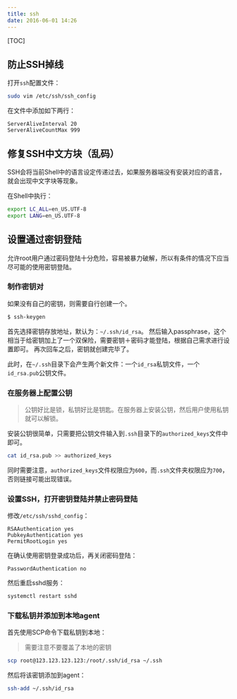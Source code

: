 ```yaml
---
title: ssh
date: 2016-06-01 14:26
---
```

[TOC]

## 防止SSH掉线

打开`ssh`配置文件：
```bash
sudo vim /etc/ssh/ssh_config
```
在文件中添加如下两行：
```
ServerAliveInterval 20
ServerAliveCountMax 999
```

## 修复SSH中文方块（乱码）

SSH会将当前Shell中的语言设定传递过去，如果服务器端没有安装对应的语言，就会出现中文字块等现象。

在Shell中执行：

```bash
export LC_ALL=en_US.UTF-8
export LANG=en_US.UTF-8
```

## 设置通过密钥登陆

允许root用户通过密码登陆十分危险，容易被暴力破解，所以有条件的情况下应当尽可能的使用密钥登陆。

### 制作密钥对

如果没有自己的密钥，则需要自行创建一个。

```bash
$ ssh-keygen
```

首先选择密钥存放地址，默认为：`~/.ssh/id_rsa`。
然后输入passphrase，这个相当于给密钥加上了一个双保险，需要密钥＋密码才能登陆，根据自己需求进行设置即可。
再次回车之后，密钥就创建完毕了。

此时，在`~/.ssh`目录下会产生两个新文件：一个`id_rsa`私钥文件，一个`id_rsa.pub`公钥文件。

### 在服务器上配置公钥

> 公钥好比是锁，私钥好比是钥匙。在服务器上安装公钥，然后用户使用私钥就可以解锁。

安装公钥很简单，只需要把公钥文件输入到`.ssh`目录下的`authorized_keys`文件中即可。

```bash
cat id_rsa.pub >> authorized_keys
```

同时需要注意，`authorized_keys`文件权限应为`600`，而`.ssh`文件夹权限应为`700`，否则链接可能出现错误。

### 设置SSH，打开密钥登陆并禁止密码登陆

修改`/etc/ssh/sshd_config`：

```config
RSAAuthentication yes
PubkeyAuthentication yes
PermitRootLogin yes
```

在确认使用密钥登录成功后，再关闭密码登陆：

```config
PasswordAuthentication no
```

然后重启sshd服务：

```bash
systemctl restart sshd
```

### 下载私钥并添加到本地agent

首先使用SCP命令下载私钥到本地：

> 需要注意不要覆盖了本地的密钥

```bash
scp root@123.123.123.123:/root/.ssh/id_rsa ~/.ssh
```

然后将该密钥添加到agent：

```bash
ssh-add ~/.ssh/id_rsa
```


